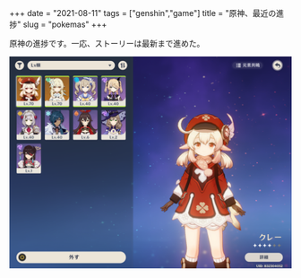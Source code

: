 +++
date = "2021-08-11"
tags = ["genshin","game"]
title = "原神、最近の進捗"
slug = "pokemas"
+++

原神の進捗です。一応、ストーリーは最新まで進めた。

![](https://raw.githubusercontent.com/syui/img/master/other/genshin_20210810_0000.png)

